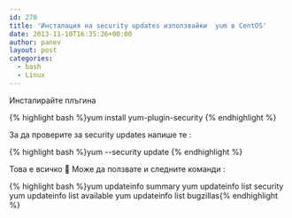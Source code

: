 ```yaml
---
id: 270
title: 'Инсталация на security updates използвайки  yum в CentOS'
date: 2013-11-10T16:35:26+00:00
author: panev
layout: post
categories:
  - bash
  - Linux
---
```

Инсталирайте плъгина 

{% highlight bash %}yum install yum-plugin-security
{% endhighlight %}

За да проверите за security updates напише те :

{% highlight bash %}yum --security update
{% endhighlight %}

Това е всичко 🙂 Може да ползвате и следните команди :

{% highlight bash %}yum updateinfo summary
yum updateinfo list security
yum updateinfo list available
yum updateinfo list bugzillas{% endhighlight %}